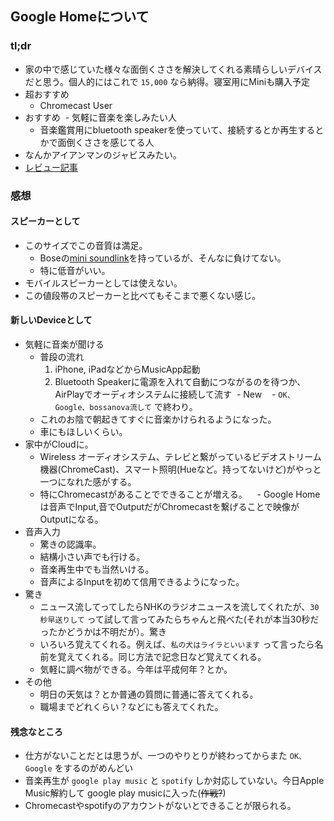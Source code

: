 ## Google Homeについて
### tl;dr
- 家の中で感じていた様々な面倒くささを解決してくれる素晴らしいデバイスだと思う。個人的にはこれで `15,000` なら納得。寝室用にMiniも購入予定
- 超おすすめ
  - Chromecast User
- おすすめ
  - 気軽に音楽を楽しみたい人
  - 音楽鑑賞用にbluetooth speakerを使っていて、接続するとか再生するとかで面倒くささを感じてる人
- なんかアイアンマンのジャビスみたい。
- [レビュー記事](https://gadgeron.com/googlehome-review)

### 感想

#### スピーカーとして
- このサイズでこの音質は満足。
  - Boseの[mini soundlink](http://amzn.asia/0CFtMrR)を持っているが、そんなに負けてない。
  - 特に低音がいい。
- モバイルスピーカーとしては使えない。
- この値段帯のスピーカーと比べてもそこまで悪くない感じ。

#### 新しいDeviceとして
- 気軽に音楽が聞ける
  - 普段の流れ
    1. iPhone, iPadなどからMusicApp起動
    2. Bluetooth Speakerに電源を入れて自動につながるのを待つか、AirPlayでオーディオシステムに接続して流す
  - New
    - `OK、Google、bossanova流して` で終わり。
  - これのお陰で朝起きてすぐに音楽かけられるようになった。
  - 車にもほしいくらい。
- 家中がCloudに。
  - Wireless オーディオシステム、テレビと繋がっているビデオストリーム機器(ChromeCast)、スマート照明(Hueなど。持ってないけど)がやっと一つになれた感がする。
  - 特にChromecastがあることでできることが増える。
    - Google Homeは音声でInput,音でOutputだがChromecastを繋げることで映像がOutputになる。
- 音声入力
  - 驚きの認識率。
  - 結構小さい声でも行ける。
  - 音楽再生中でも当然いける。
  - 音声によるInputを初めて信用できるようになった。
- 驚き
  - ニュース流してってしたらNHKのラジオニュースを流してくれたが、`30秒早送りして` って試して言ってみたらちゃんと飛べた(それが本当30秒だったかどうかは不明だが）。驚き
  - いろいろ覚えてくれる。例えば、`私の犬はライラといいます` って言ったら名前を覚えてくれる。同じ方法で記念日など覚えてくれる。
  - 気軽に調べ物ができる。今年は平成何年？とか。
- その他
  - 明日の天気は？とか普通の質問に普通に答えてくれる。
  - 職場までどれくらい？などにも答えてくれた。
  
#### 残念なところ
- 仕方がないことだとは思うが、一つのやりとりが終わってからまた `OK、Google` をするのがめんどい
- 音楽再生が `google play music` と `spotify` しか対応していない。今日Apple Music解約して google play musicに入った(~~作戦?~~)
- Chromecastやspotifyのアカウントがないとできることが限られる。
